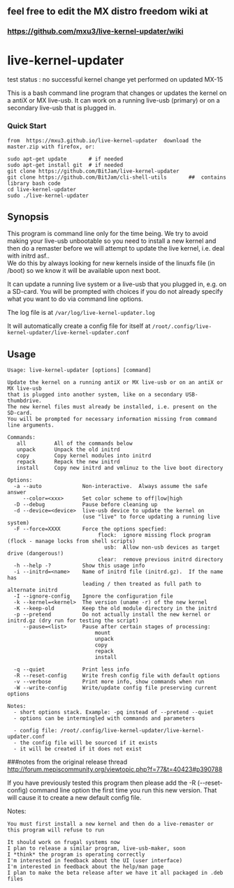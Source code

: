 ## feel free to edit the MX distro freedom wiki at   
### https://github.com/mxu3/live-kernel-updater/wiki  


# live-kernel-updater
test status : no successful kernel change yet performed on updated MX-15 

This is a bash command line program that changes or updates the kernel on a antiX or MX
live-usb. It can work on a running live-usb (primary) or on a secondary live-usb that is plugged in.

### Quick Start
    from  https://mxu3.github.io/live-kernel-updater  download the master.zip with firefox, or:

    sudo apt-get update       # if needed
    sudo apt-get install git  # if needed
    git clone https://github.com/BitJam/live-kernel-updater
    git clone https://github.com/BitJam/cli-shell-utils       ##  contains library bash code
    cd live-kernel-updater
    sudo ./live-kernel-updater

## Synopsis


This program is command line only for the time being.  We try to avoid making your
live-usb unbootable so you need to install a new kernel and then do a
remaster before we will attempt to update the live kernel, i.e. deal with initrd asf..  
We do this by always looking for new kernels inside of the linuxfs file (in /boot) so we
know it will be available upon next boot.

It can update a running live system or a live-usb that you plugged in, e.g. on a SD-card.
You will be prompted with choices if you do not already specify what you want to do via command line options.

The log file is at `/var/log/live-kernel-updater.log` 

It will automatically create a config file for itself at
`/root/.config/live-kernel-updater/live-kernel-updater.conf`


## Usage

```
Usage: live-kernel-updater [options] [command]

Update the kernel on a running antiX or MX live-usb or on an antiX or MX live-usb
that is plugged into another system, like on a secondary USB-thumbdrive.  
The new kernel files must already be installed, i.e. present on the SD-card.
You will be prompted for necessary information missing from command line arguments.

Commands:
   all         All of the commands below
   unpack      Unpack the old initrd
   copy        Copy kernel modules into initrd
   repack      Repack the new initrd
   install     Copy new initrd and vmlinuz to the live boot directory

Options:
  -a --auto             Non-interactive.  Always assume the safe answer
     --color=<xxx>      Set color scheme to off|low|high
  -D --debug            Pause before cleaning up
  -d --device=<device>  live-usb device to update the kernel on
                        (use "live" to force updating a running live system)
  -F --force=XXXX       Force the options specfied:
                             flock:  ignore missing flock program (flock - manage locks from shell scripts)
                               usb:  Allow non-usb devices as target drive (dangerous!)
                             clear:  remove previous initrd directory
  -h --help -?          Show this usage info
  -i --initrd=<name>    Name of initrd file (initrd.gz).  If the name has
                        leading / then treated as full path to alternate initrd
  -I --ignore-config    Ignore the configuration file
  -k --kernel=<kernel>  The version (uname -r) of the new kernel
  -K --keep-old         Keep the old module directory in the initrd
  -p --pretend          Do not actually install the new kernel or initrd.gz (dry run for testing the script)
     --pause=<list>     Pause after certain stages of processing:
                            mount
                            unpack
                            copy
                            repack
                            install

  -q --quiet            Print less info
  -R --reset-config     Write fresh config file with default options
  -v --verbose          Print more info, show commands when run
  -W --write-config     Write/update config file preserving current options

Notes:
  - short options stack. Example: -pq instead of --pretend --quiet
  - options can be intermingled with commands and parameters
  
  - config file: /root/.config/live-kernel-updater/live-kernel-updater.conf
  - the config file will be sourced if it exists
  - it will be created if it does not exist
```

###notes from the original release thread
http://forum.mepiscommunity.org/viewtopic.php?f=77&t=40423#p390788

If you have previously tested this program then please add the -R (--reset-config) command line option the first time you run this new version. That will cause it to create a new default config file.

Notes:

    You must first install a new kernel and then do a live-remaster or this program will refuse to run
    
    It should work on frugal systems now
    I plan to release a similar program, live-usb-maker, soon
    I *think* the program is operating correctly
    I'm interested in feedback about the UI (user interface)
    I'm interested in feedback about the help/man page
    I plan to make the beta release after we have it all packaged in .deb files
    

